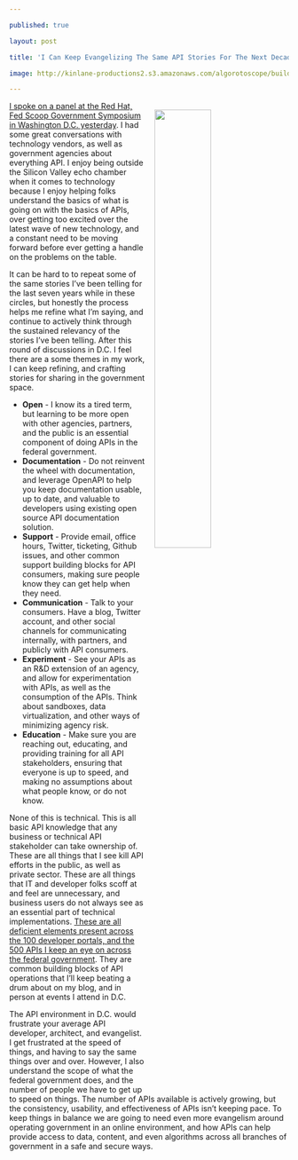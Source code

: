 ---
published: true
layout: post
title: 'I Can Keep Evangelizing The Same API Stories For The Next Decade In Government'
image: http://kinlane-productions2.s3.amazonaws.com/algorotoscope/builder/filtered/34_33_700_500_0_max_0_1_1.jpg
---

<p><img src="https://kinlane-productions2.s3.amazonaws.com/algorotoscope/builder/filtered/34_33_700_500_0_max_0_1_1.jpg" align="right" width="45%" style="padding: 15px;" />
<p><a href="https://www.fedscoop.com/events/redhatgov/2017/agenda/">I spoke on a panel at the Red Hat, Fed Scoop Government Symposium in Washington D.C. yesterday</a>. I had some great conversations with technology vendors, as well as government agencies about everything API. I enjoy being outside the Silicon Valley echo chamber when it comes to technology because I enjoy helping folks understand the basics of what is going on with the basics of APIs, over getting too excited over the latest wave of new technology, and a constant need to be moving forward before ever getting a handle on the problems on the table.

<p>It can be hard to to repeat some of the same stories I’ve been telling for the last seven years while in these circles, but honestly the process helps me refine what I’m saying, and continue to actively think through the sustained relevancy of the stories I’ve been telling. After this round of discussions in D.C. I feel there are a some themes in my work, I can keep refining, and crafting stories for sharing in the government space.

<ul>
  <li><strong>Open</strong> - I know its a tired term, but learning to be more open with other agencies, partners, and the public is an essential component of doing APIs in the federal government.</li>
  <li><strong>Documentation</strong> - Do not reinvent the wheel with documentation, and leverage OpenAPI to help you keep documentation usable, up to date, and valuable to developers using existing open source API documentation solution.</li>
  <li><strong>Support</strong> - Provide email, office hours, Twitter, ticketing, Github issues, and other common support building blocks for API consumers, making sure people know they can get help when they need.</li>
  <li><strong>Communication</strong> - Talk to your consumers. Have a blog, Twitter account, and other social channels for communicating internally, with partners, and publicly with API consumers.</li>
  <li><strong>Experiment</strong> - See your APIs as an R&amp;D extension of an agency, and allow for experimentation with APIs, as well as the consumption of the APIs. Think about sandboxes, data virtualization, and other ways of minimizing agency risk.</li>
  <li><strong>Education</strong> - Make sure you are reaching out, educating, and providing training for all API stakeholders, ensuring that everyone is up to speed, and making no assumptions about what people know, or do not know.</li>
</ul>

<p>None of this is technical. This is all basic API knowledge that any business or technical API stakeholder can take ownership of. These are all things that I see kill API efforts in the public, as well as private sector. These are all things that IT and developer folks scoff at and feel are unnecessary, and business users do not always see as an essential part of technical implementations. <a href="http://apievangelist.com/2017/07/27/state-of-apis-in-the-federal-government/">These are all deficient elements present across the 100 developer portals, and the 500 APIs I keep an eye on across the federal government</a>. They are common building blocks of API operations that I’ll keep beating a drum about on my blog, and in person at events I attend in D.C.

<p>The API environment in D.C. would frustrate your average API developer, architect, and evangelist. I get frustrated at the speed of things, and having to say the same things over and over. However, I also understand the scope of what the federal government does, and the number of people we have to get up to speed on things. The number of APIs available is actively growing, but the consistency, usability, and effectiveness of APIs isn’t keeping pace. To keep things in balance we are going to need even more evangelism around operating government in an online environment, and how APIs can help provide access to data, content, and even algorithms across all branches of government in a safe and secure ways.


